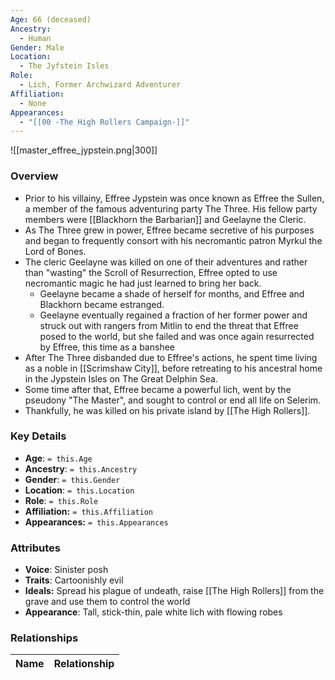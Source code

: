 ```yaml
---
Age: 66 (deceased)
Ancestry:
  - Human
Gender: Male
Location:
  - The Jyfstein Isles
Role:
  - Lich, Former Archwizard Adventurer
Affiliation:
  - None
Appearances:
  - "[[00 -The High Rollers Campaign-]]"
---
```


![[master_effree_jypstein.png|300]]

### Overview
- Prior to his villainy, Effree Jypstein was once known as Effree the Sullen, a member of the famous adventuring party The Three. His fellow party members were [[Blackhorn the Barbarian]] and Geelayne the Cleric.
- As The Three grew in power, Effree became secretive of his purposes and began to frequently consort with his necromantic patron Myrkul the Lord of Bones.
- The cleric Geelayne was killed on one of their adventures and rather than "wasting" the Scroll of Resurrection, Effree opted to use necromantic magic he had just learned to bring her back.
	- Geelayne became a shade of herself for months, and Effree and Blackhorn became estranged.
	- Geelayne eventually regained a fraction of her former power and struck out with rangers from Mitlin to end the threat that Effree posed to the world, but she failed and was once again resurrected by Effree, this time as a banshee
- After The Three disbanded due to Effree's actions, he spent time living as a noble in [[Scrimshaw City]], before retreating to his ancestral home in the Jypstein Isles on The Great Delphin Sea.
- Some time after that, Effree became a powerful lich, went by the pseudony "The Master", and sought to control or end all life on Selerim. 
- Thankfully, he was killed on his private island by [[The High Rollers]].

### Key Details
- **Age**: `= this.Age`
- **Ancestry**: `= this.Ancestry`
- **Gender**: `= this.Gender`
- **Location**: `= this.Location`
- **Role**: `= this.Role`
- **Affiliation:** `= this.Affiliation`
- **Appearances:** `= this.Appearances`

### Attributes
- **Voice**: Sinister posh
- **Traits**: Cartoonishly evil
- **Ideals:** Spread his plague of undeath, raise [[The High Rollers]] from the grave and use them to control the world
- **Appearance**: Tall, stick-thin, pale white lich with flowing robes

### Relationships

| Name  | Relationship |
| ----- | ------------ |
